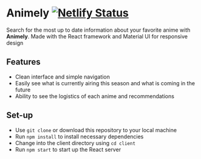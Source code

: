 # Animely [ ![Netlify Status](https://api.netlify.com/api/v1/badges/16817d14-dab9-4e49-8fdd-cf52cecdbeb7/deploy-status)](https://app.netlify.com/sites/animely/deploys)

Search for the most up to date information about your favorite anime with **Animely**. 
Made with the React framework and Material UI for responsive design
## Features
 - Clean interface and simple navigation
 - Easily see what is currently airing this season and what is coming in the future
 - Ability to see the logistics of each anime and recommendations

## Set-up

 - Use `git clone` or download this repository to your local machine
 - Run `npm install` to install necessary dependencies
 - Change into the client directory using `cd client`
 - Run `npm start` to start up the React server





